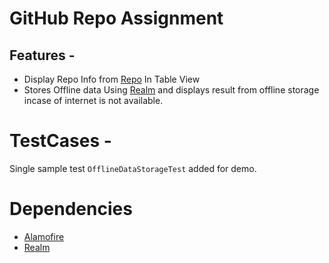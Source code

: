 # GitHub Repo Assignment

## Features -

* Display Repo Info from [Repo](https://api.github.com/users/JakeWharton/repos?page=1&per_page=15) In Table View
* Stores Offline data Using [Realm](https://realm.io/) and displays result from offline storage incase of internet is not available.

# TestCases -

Single sample test `OfflineDataStorageTest` added for demo.

# Dependencies

* [Alamofire](https://github.com/Alamofire/Alamofire)
* [Realm](https://realm.io/)
